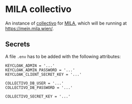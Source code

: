 # MILA collectivo

An instance of [collectivo](https://github.com/MILA-Wien/collectivo/) for [MILA](https://www.mila.wien/), which will be running at https://mein.mila.wien/.

## Secrets

A file `.env` has to be added with the following attributes:

```
KEYCLOAK_ADMIN = '...'
KEYCLOAK_ADMIN_PASSWORD = '...'
KEYCLOAK_CLIENT_SECRET_KEY = '...'

COLLECTIVO_DB_USER = '...'
COLLECTIVO_DB_PASSWORD = '...'

COLLECTIVO_SECRET_KEY = '...'
```
